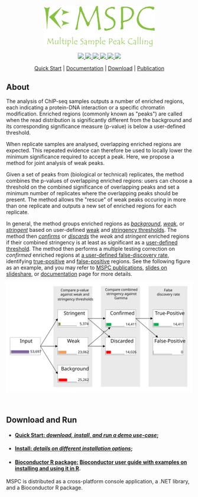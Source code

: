 <p align="center">
  <a href="https://genometric.github.io/MSPC/">
    <img src="https://raw.githubusercontent.com/Genometric/MSPC/dev/website/static/logo/logo_w_txt_banner.svg?raw=true" alt="MSPC" width="300" />
  </a>
</p>


<p align="center">
    <a href="https://www.nuget.org/packages/Genometric.MSPC.Core">
        <img src="https://buildstats.info/nuget/Genometric.MSPC.Core?vWidth=50&dWidth=50">
    </a>
    <a href="https://sonarcloud.io/project/overview?id=genometric_mspc">
        <img src="https://sonarcloud.io/api/project_badges/measure?project=genometric_mspc&metric=alert_status">
    </a>
    <a href="https://codecov.io/gh/Genometric/MSPC">
    <img src="https://codecov.io/gh/Genometric/MSPC/branch/master/graph/badge.svg?token=TRSk39hCh3"/>
    </a>
    <a href="https://sonarcloud.io/summary/new_code?id=genometric_mspc">
        <img src="https://sonarcloud.io/api/project_badges/measure?project=genometric_mspc&metric=ncloc">
    </a>
    <a href="https://sonarcloud.io/summary/new_code?id=genometric_mspc">
        <img src="https://sonarcloud.io/api/project_badges/measure?project=genometric_mspc&metric=sqale_rating">
    </a>
    <a href="https://sonarcloud.io/summary/new_code?id=genometric_mspc">
        <img src="https://sonarcloud.io/api/project_badges/measure?project=genometric_mspc&metric=reliability_rating">
    </a>
</p>

<p align="center">
  <a href="https://genometric.github.io/MSPC/docs/quick_start">Quick Start</a> |
  <a href="https://genometric.github.io/MSPC/">Documentation</a> |
  <a href="https://github.com/Genometric/MSPC/releases">Download</a> |
  <a href="https://genometric.github.io/MSPC/publications">Publication</a>
</p>

## About

The analysis of ChIP-seq samples outputs a number of enriched regions, 
each indicating a protein-DNA interaction or a specific chromatin 
modification. Enriched regions (commonly known as "peaks") are called 
when the read distribution is significantly different from the background 
and its corresponding significance measure (p-value) is below a 
user-defined threshold.

When replicate samples are analysed, overlapping enriched regions are 
expected. This repeated evidence can therefore be used to locally lower 
the minimum significance required to accept a peak. Here, we propose a 
method for joint analysis of weak peaks.

Given a set of peaks from (biological or technical) replicates, the method 
combines the p-values of overlapping enriched regions: users can choose a 
threshold on the combined significance of overlapping peaks and set a 
minimum number of replicates where the overlapping peaks should be present. 
The method allows the "rescue" of weak peaks occuring in more than one 
replicate and outputs a new set of enriched regions for each replicate. 

In general, the method groups enriched regions as 
[_background_](https://genometric.github.io/MSPC/docs/method/sets#background), 
[_weak_](https://genometric.github.io/MSPC/docs/method/sets#weak),
or [_stringent_](https://genometric.github.io/MSPC/docs/method/sets#stringent)
based on user-defined 
[weak](https://genometric.github.io/MSPC/docs/cli/args#weak-threshold) 
and [stringency thresholds](https://genometric.github.io/MSPC/docs/cli/args#stringency-threshold). 
The method then [_confirms_](https://genometric.github.io/MSPC/docs/method/sets#confirmed)
or [_discards_](https://genometric.github.io/MSPC/docs/method/sets#discarded)
the _weak_ and _stringent_ enriched regions if their combined stringency is at least as significant 
as a [user-defined threshold](https://genometric.github.io/MSPC/docs/cli/args#gamma). 
The method then performs a multiple testing correction on 
_confirmed_ enriched regions at 
[a user-defined false-discovery rate](https://genometric.github.io/MSPC/docs/cli/args#alpha), 
identifying 
[true-positive](https://genometric.github.io/MSPC/docs/method/sets#truepositive) and 
[false-positive](https://genometric.github.io/MSPC/docs/method/sets#falsepositive)
regions. See the following figure as an example, and you may refer to 
[MSPC publications](https://genometric.github.io/MSPC/publications),
[slides on slideshare](http://www.slideshare.net/jalilivahid/mspc-50694133),
or [documentation](https://genometric.github.io/MSPC/docs/method/about) 
page for more details.

<p align="center">
    <a href="https://genometric.github.io/MSPC/docs/method/sets">
        <img src="https://raw.githubusercontent.com/Genometric/MSPC/dev/website/static/img/sets.svg">
    </a>
</p>


<br/>

## Download and Run

- #### [__Quick Start__: _download, install, and run a demo use-case_](https://genometric.github.io/MSPC/docs/quick_start);
- #### [__Install__: _details on different installation options_](https://genometric.github.io/MSPC/docs/installation);
- #### [__Bioconductor R package__:](https://bioconductor.org/packages/release/bioc/html/rmspc.html) [Bioconductor user guide with examples on installing and using it in R](https://bioconductor.org/packages/release/bioc/vignettes/rmspc/inst/doc/rmpsc.html). 

MSPC is distributed as a cross-platform console application, a .NET library, 
and a Bioconductor R package. 